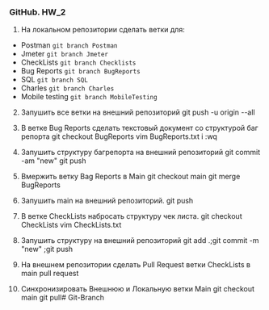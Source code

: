 ### GitHub. HW_2
1. На локальном репозитории сделать ветки для:
- Postman
 `git branch Postman`
- Jmeter
 `git branch Jmeter`
- CheckLists
 `git branch Checklists`
- Bug Reports
 `git branch BugReports`
- SQL
 `git branch SQL`
- Charles
 `git branch Charles`
- Mobile testing
 `git branch MobileTesting`

2. Запушить все ветки на внешний репозиторий
 git push -u origin --all

3. В ветке Bug Reports сделать текстовый документ со структурой баг репорта
 git checkout BugReports
 vim BugReports.txt
i 
:wq

4. Запушить структуру багрепорта на внешний репозиторий
 git commit -am "new"
 git push

5. Вмержить ветку Bag Reports в Main
 git checkout main
 git merge BugReports

6. Запушить main на внешний репозиторий.
 git push

7. В ветке CheckLists набросать структуру чек листа.
 git checkout CheckLists
 vim CheckLists.txt

8. Запушить структуру на внешний репозиторий
 git add .;git commit -m "new" ;git push

9. На внешнем репозитории сделать Pull Request ветки CheckLists в main
 pull request

10. Синхронизировать Внешнюю и Локальную ветки Main
 git checkout main
 git pull# Git-Branch
